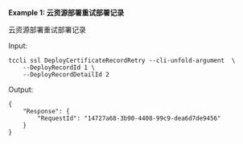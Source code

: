 **Example 1: 云资源部署重试部署记录**

云资源部署重试部署记录

Input: 

```
tccli ssl DeployCertificateRecordRetry --cli-unfold-argument  \
    --DeployRecordId 1 \
    --DeployRecordDetailId 2
```

Output: 
```
{
    "Response": {
        "RequestId": "14727a68-3b90-4408-99c9-dea6d7de9456"
    }
}
```

